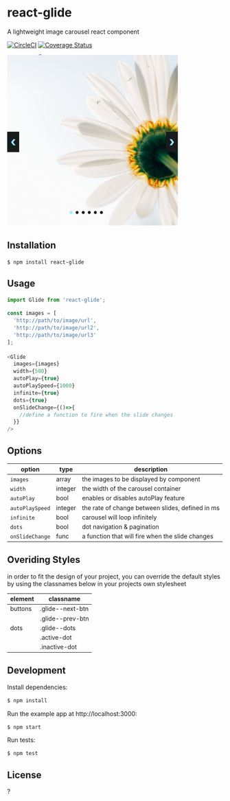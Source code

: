 # react-glide

A lightweight image carousel react component

[![CircleCI](https://circleci.com/gh/andrewangelle/react-glide.svg?style=shield)](https://circleci.com/gh/andrewangelle/react-glide) [![Coverage Status](https://coveralls.io/repos/github/andrewangelle/react-glide/badge.svg?branch=master)](https://coveralls.io/github/andrewangelle/react-glide?branch=master)

<img src="glide.png" width="400px" />

## Installation

```sh
$ npm install react-glide
```

## Usage

```javascript
import Glide from 'react-glide';
```

```javascript
const images = [
  'http://path/to/image/url',
  'http://path/to/image/url2',
  'http://path/to/image/url3'
];

<Glide
  images={images}
  width={500}
  autoPlay={true}
  autoPlaySpeed={1000}
  infinite={true}
  dots={true}
  onSlideChange={()=>{
    //define a function to fire when the slide changes 
  }}
/>
```

## Options

| option      | type      | description                           |
|------------ |-----------|---------------------------------------|
|`images`     |array      | the images to be displayed by component |
|`width`      |integer    | the width of the carousel container     |
|`autoPlay`   |bool       | enables or disables autoPlay feature     |
|`autoPlaySpeed` |integer    | the rate of change between slides, defined in ms   |
|`infinite` |bool    | carousel will loop infinitely   |
|`dots` |bool    | dot navigation & pagination   |
|`onSlideChange` |func    | a function that will fire when the slide changes  |


## Overiding Styles

in order to fit the design of your project, you can override the default styles by using the classnames below in your projects own stylesheet

| element     | classname |
|------------ |-----------|
|  buttons	|	.glide--next-btn 	|
|           |   .glide--prev-btn |
|  dots     |   .glide--dots   |
|			|   .active-dot   |
|			|   .inactive-dot   |


## Development

Install dependencies:

```sh
$ npm install
```

Run the example app at http://localhost:3000:

```sh
$ npm start
```

Run tests:

```sh
$ npm test
```

## License
?
